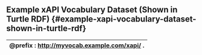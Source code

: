 ## Example xAPI Vocabulary Dataset (Shown in Turtle RDF) {#example-xapi-vocabulary-dataset-shown-in-turtle-rdf}

| @prefix : <http://myvocab.example.com/xapi/> . |
| --- |